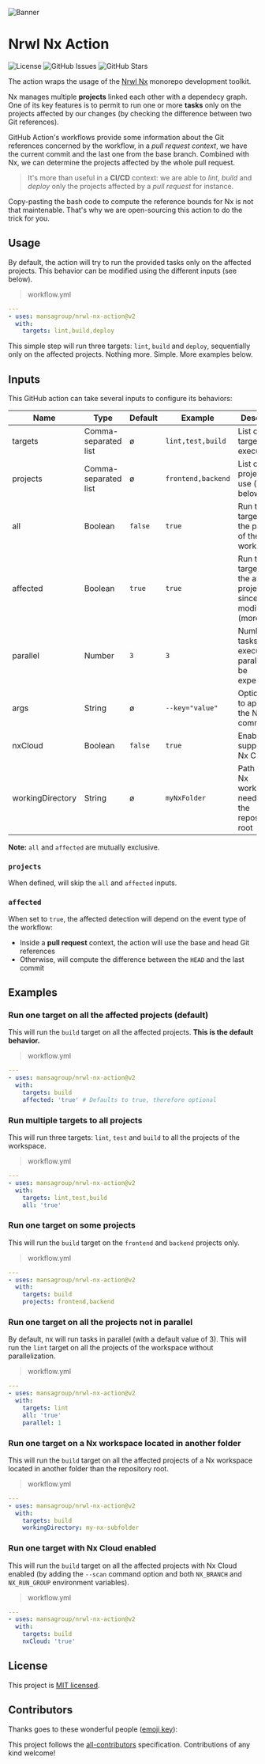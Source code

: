 ![Banner](.github/assets/banner-thin.png)

# Nrwl Nx Action

![License](https://img.shields.io/github/license/MansaGroup/nrwl-nx-action?style=flat-square) ![GitHub Issues](https://img.shields.io/github/issues/mansagroup/nrwl-nx-action?style=flat-square) ![GitHub Stars](https://img.shields.io/github/stars/MansaGroup/nrwl-nx-action?style=flat-square)

The action wraps the usage of the [Nrwl Nx](https://nx.dev/) monorepo development toolkit.

Nx manages multiple **projects** linked each other with a dependecy graph. One of its key
features is to permit to run one or more **tasks** only on the projects affected by our
changes (by checking the difference between two Git references).

GitHub Action's workflows provide some information about the Git references concerned
by the workflow, in a _pull request context_, we have the current commit and the last
one from the base branch. Combined with Nx, we can determine the projects affected
by the whole pull request.

> It's more than useful in a **CI/CD** context: we are able to _lint_, _build_ and _deploy_
> only the projects affected by a _pull request_ for instance.

Copy-pasting the bash code to compute the reference bounds for Nx is not that
maintenable. That's why we are open-sourcing this action to do the trick for you.

## Usage

By default, the action will try to run the provided tasks only on the affected projects.
This behavior can be modified using the different inputs (see below).

> workflow.yml

```yaml
---
- uses: mansagroup/nrwl-nx-action@v2
  with:
    targets: lint,build,deploy
```

This simple step will run three targets: `lint`, `build` and `deploy`, sequentially
only on the affected projects. Nothing more. Simple. More examples below.

## Inputs

This GitHub action can take several inputs to configure its behaviors:

| Name             | Type                 | Default | Example            | Description                                                                        |
| ---------------- | -------------------- | ------- | ------------------ | ---------------------------------------------------------------------------------- |
| targets          | Comma-separated list | ø       | `lint,test,build`  | List of targets to execute                                                         |
| projects         | Comma-separated list | ø       | `frontend,backend` | List of projects to use (more below)                                               |
| all              | Boolean              | `false` | `true`             | Run the targets on all the projects of the Nx workspace                            |
| affected         | Boolean              | `true`  | `true`             | Run the targets on the affected projects since the last modifications (more below) |
| parallel         | Number               | `3`     | `3`                | Number of tasks to execute in parallel (can be expensive)                          |
| args             | String               | ø       | `--key="value"`    | Optional args to append to the Nx commands                                         |
| nxCloud          | Boolean              | `false` | `true`             | Enable support of Nx Cloud                                                         |
| workingDirectory | String               | ø       | `myNxFolder`       | Path to the Nx workspace, needed if not the repository root                        |

**Note:** `all` and `affected` are mutually exclusive.

### `projects`

When defined, will skip the `all` and `affected` inputs.

### `affected`

When set to `true`, the affected detection will depend on the event type
of the workflow:

- Inside a **pull request** context, the action will use the base and head Git
  references
- Otherwise, will compute the difference between the `HEAD` and the last
  commit

## Examples

### Run one target on all the affected projects (default)

This will run the `build` target on all the affected projects.
**This is the default behavior.**

> workflow.yml

```yaml
---
- uses: mansagroup/nrwl-nx-action@v2
  with:
    targets: build
    affected: 'true' # Defaults to true, therefore optional
```

### Run multiple targets to all projects

This will run three targets: `lint`, `test` and `build` to all the
projects of the workspace.

> workflow.yml

```yaml
---
- uses: mansagroup/nrwl-nx-action@v2
  with:
    targets: lint,test,build
    all: 'true'
```

### Run one target on some projects

This will run the `build` target on the `frontend` and `backend` projects
only.

> workflow.yml

```yaml
---
- uses: mansagroup/nrwl-nx-action@v2
  with:
    targets: build
    projects: frontend,backend
```

### Run one target on all the projects not in parallel

By default, nx will run tasks in parallel (with a default value of 3).
This will run the `lint` target on all the projects of the workspace without parallelization.

> workflow.yml

```yaml
---
- uses: mansagroup/nrwl-nx-action@v2
  with:
    targets: lint
    all: 'true'
    parallel: 1
```

### Run one target on a Nx workspace located in another folder

This will run the `build` target on all the affected projects of a
Nx workspace located in another folder than the repository root.

> workflow.yml

```yaml
---
- uses: mansagroup/nrwl-nx-action@v2
  with:
    targets: build
    workingDirectory: my-nx-subfolder
```

### Run one target with Nx Cloud enabled

This will run the `build` target on all the affected projects with
Nx Cloud enabled (by adding the `--scan` command option and both
`NX_BRANCH` and `NX_RUN_GROUP` environment variables).

> workflow.yml

```yaml
---
- uses: mansagroup/nrwl-nx-action@v2
  with:
    targets: build
    nxCloud: 'true'
```

## License

This project is [MIT licensed](LICENSE.txt).

## Contributors

Thanks goes to these wonderful people ([emoji key](https://allcontributors.org/docs/en/emoji-key)):

<!-- ALL-CONTRIBUTORS-LIST:START - Do not remove or modify this section -->
<!-- prettier-ignore-start -->
<!-- markdownlint-disable -->
<!-- markdownlint-restore -->
<!-- prettier-ignore-end -->

<!-- ALL-CONTRIBUTORS-LIST:END -->

This project follows the [all-contributors](https://github.com/all-contributors/all-contributors) specification. Contributions of any kind welcome!
